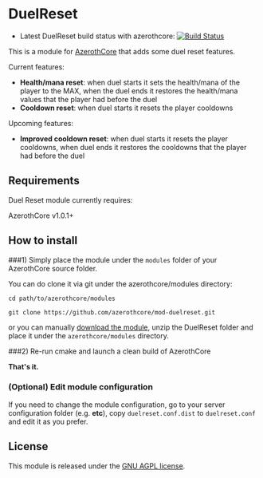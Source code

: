 # DuelReset

- Latest DuelReset build status with azerothcore: [![Build Status](https://travis-ci.org/azerothcore/mod-duelreset.svg?branch=master)](https://travis-ci.org/azerothcore/mod-duelreset)

This is a module for [AzerothCore](http://www.azerothcore.org) that adds some duel reset features.

Current features:

- **Health/mana reset**: when duel starts it sets the health/mana of the player to the MAX, when the duel ends it restores the health/mana values that the player had before the duel
- **Cooldown reset**: when duel starts it resets the player cooldowns

Upcoming features:
- **Improved cooldown reset**: when duel starts it resets the player cooldowns, when duel ends it restores the cooldowns that the player had before the duel

## Requirements

Duel Reset module currently requires:

AzerothCore v1.0.1+

## How to install

###1) Simply place the module under the `modules` folder of your AzerothCore source folder.

You can do clone it via git under the azerothcore/modules directory:

`cd path/to/azerothcore/modules`

`git clone https://github.com/azerothcore/mod-duelreset.git`

or you can manually [download the module](https://github.com/azerothcore/mod-duelreset/archive/master.zip), unzip the DuelReset folder and place it under the `azerothcore/modules` directory.

###2) Re-run cmake and launch a clean build of AzerothCore

**That's it.**

### (Optional) Edit module configuration

If you need to change the module configuration, go to your server configuration folder (e.g. **etc**), copy `duelreset.conf.dist` to `duelreset.conf` and edit it as you prefer.


## License

This module is released under the [GNU AGPL license](https://github.com/azerothcore/mod-duelreset/blob/master/LICENSE).





